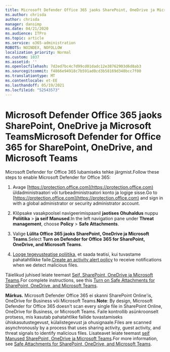 ```yaml
---
title: Microsoft Defender Office 365 jaoks SharePoint, OneDrive ja Microsoft Teams
ms.author: chrisda
author: chrisda
manager: dansimp
ms.date: 04/21/2020
ms.audience: ITPro
ms.topic: article
ms.service: o365-administration
ROBOTS: NOINDEX, NOFOLLOW
localization_priority: Normal
ms.custom: 1037
ms.assetid: ''
ms.openlocfilehash: 7d2ed7bc4c7d99cd01dadc12e38762903d6d8ab3
ms.sourcegitcommit: f4866e94918c7b591ad0cd3b58169d340bcc7f00
ms.translationtype: MT
ms.contentlocale: et-EE
ms.lasthandoff: 05/19/2021
ms.locfileid: "52543573"
---
```

# <a name="microsoft-defender-for-office-365-for-sharepoint-onedrive-and-microsoft-teams"></a><span data-ttu-id="def86-102">Microsoft Defender Office 365 jaoks SharePoint, OneDrive ja Microsoft Teams</span><span class="sxs-lookup"><span data-stu-id="def86-102">Microsoft Defender for Office 365 for SharePoint, OneDrive, and Microsoft Teams</span></span>

<span data-ttu-id="def86-103">Microsoft Defender for Office 365 lubamiseks tehke järgmist.</span><span class="sxs-lookup"><span data-stu-id="def86-103">Follow these steps to enable Microsoft Defender for Office 365:</span></span>

1. <span data-ttu-id="def86-104">Avage [https://protection.office.com](https://protection.office.com) üldadministraatori või turbeadministraatori konto ja logige sisse.</span><span class="sxs-lookup"><span data-stu-id="def86-104">Go to [https://protection.office.com](https://protection.office.com) and sign in with a global administrator or security administrator account.</span></span>

2. <span data-ttu-id="def86-105">Klõpsake vasakpoolsel navigeerimispaanil **jaotises Ohuhaldus** nuppu **Poliitika** \> **ja seif Manused**.</span><span class="sxs-lookup"><span data-stu-id="def86-105">In the left navigation pane under **Threat management**, choose **Policy** \> **Safe Attachments**.</span></span>

3. <span data-ttu-id="def86-106">Valige **Lülita Office 365 jaoks SharePoint, OneDrive ja Microsoft Teams**.</span><span class="sxs-lookup"><span data-stu-id="def86-106">Select **Turn on Defender for Office 365 for SharePoint, OneDrive, and Microsoft Teams**.</span></span>

4. <span data-ttu-id="def86-107">[Looge tegevusteatise poliitika,](/microsoft-365/compliance/create-activity-alerts) et saada teatisi, kui tuvastame pahatahtlikke faile.</span><span class="sxs-lookup"><span data-stu-id="def86-107">[Create an activity alert policy](/microsoft-365/compliance/create-activity-alerts) to receive notifications when we detect malicious files.</span></span>

<span data-ttu-id="def86-108">Täielikud juhised leiate teemast [Seif, SharePoint, OneDrive ja Microsoft Teams](/microsoft-365/security/office-365-security/turn-on-atp-for-spo-odb-and-teams).</span><span class="sxs-lookup"><span data-stu-id="def86-108">For complete instructions, see this [Turn on Safe Attachments for SharePoint, OneDrive, and Microsoft Teams](/microsoft-365/security/office-365-security/turn-on-atp-for-spo-odb-and-teams).</span></span>

<span data-ttu-id="def86-109">**Märkus.** Microsoft Defender Office 365 ei skanni SharePoint Online'is, OneDrive for Business või Microsoft Teams.</span><span class="sxs-lookup"><span data-stu-id="def86-109">**Note**: By design, Microsoft Defender for Office 365 doesn't scan every single file in SharePoint Online, OneDrive for Business, or Microsoft Teams.</span></span> <span data-ttu-id="def86-110">Faile kontrollib asünkroonselt protsess, mis kasutab pahatahtlike failide tuvastamiseks ühiskasutustegevust, külalistegevust ja ohusignaale.</span><span class="sxs-lookup"><span data-stu-id="def86-110">Files are scanned asynchronously by a process that uses sharing activity, guest activity, and threat signals to identify malicious files.</span></span> <span data-ttu-id="def86-111">Lisateavet leiate teemast [seif Manused SharePoint, OneDrive ja Microsoft Teams](/microsoft-365/security/office-365-security/atp-for-spo-odb-and-teams).</span><span class="sxs-lookup"><span data-stu-id="def86-111">For more information, see [Safe Attachments for SharePoint, OneDrive, and Microsoft Teams](/microsoft-365/security/office-365-security/atp-for-spo-odb-and-teams).</span></span>
